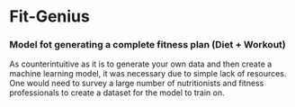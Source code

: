 # Fit-Genius
### Model fot generating a complete fitness plan (Diet + Workout)
As counterintuitive as it is to generate your own data and then create a machine learning model,
it was necessary due to simple lack of resources. One would need to survey a large number
of nutritionists and fitness professionals to create a dataset for the model to train on.
